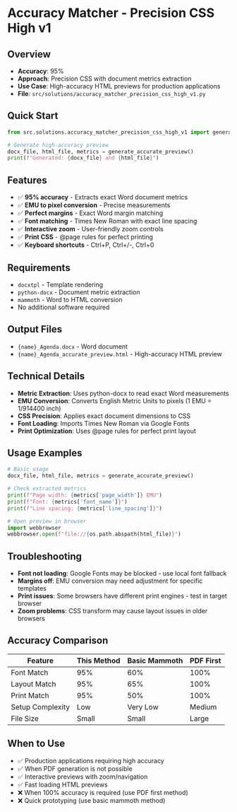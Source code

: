 # Accuracy Matcher - Precision CSS High v1

## Overview
- **Accuracy**: 95%
- **Approach**: Precision CSS with document metrics extraction
- **Use Case**: High-accuracy HTML previews for production applications
- **File**: `src/solutions/accuracy_matcher_precision_css_high_v1.py`

## Quick Start
```python
from src.solutions.accuracy_matcher_precision_css_high_v1 import generate_accurate_preview

# Generate high-accuracy preview
docx_file, html_file, metrics = generate_accurate_preview()
print(f"Generated: {docx_file} and {html_file}")
```

## Features
- ✅ **95% accuracy** - Extracts exact Word document metrics
- ✅ **EMU to pixel conversion** - Precise measurements
- ✅ **Perfect margins** - Exact Word margin matching
- ✅ **Font matching** - Times New Roman with exact line spacing
- ✅ **Interactive zoom** - User-friendly zoom controls
- ✅ **Print CSS** - @page rules for perfect printing
- ✅ **Keyboard shortcuts** - Ctrl+P, Ctrl+/-, Ctrl+0

## Requirements
- `docxtpl` - Template rendering
- `python-docx` - Document metric extraction
- `mammoth` - Word to HTML conversion
- No additional software required

## Output Files
- `{name}_Agenda.docx` - Word document
- `{name}_Agenda_accurate_preview.html` - High-accuracy HTML preview

## Technical Details
- **Metric Extraction**: Uses python-docx to read exact Word measurements
- **EMU Conversion**: Converts English Metric Units to pixels (1 EMU = 1/914400 inch)
- **CSS Precision**: Applies exact document dimensions to CSS
- **Font Loading**: Imports Times New Roman via Google Fonts
- **Print Optimization**: Uses @page rules for perfect print layout

## Usage Examples
```python
# Basic usage
docx_file, html_file, metrics = generate_accurate_preview()

# Check extracted metrics
print(f"Page width: {metrics['page_width']} EMU")
print(f"Font: {metrics['font_name']}")
print(f"Line spacing: {metrics['line_spacing']}")

# Open preview in browser
import webbrowser
webbrowser.open(f"file://{os.path.abspath(html_file)}")
```

## Troubleshooting
- **Font not loading**: Google Fonts may be blocked - use local font fallback
- **Margins off**: EMU conversion may need adjustment for specific templates
- **Print issues**: Some browsers have different print engines - test in target browser
- **Zoom problems**: CSS transform may cause layout issues in older browsers

## Accuracy Comparison
| Feature | This Method | Basic Mammoth | PDF First |
|---------|-------------|---------------|-----------|
| Font Match | 95% | 60% | 100% |
| Layout Match | 95% | 65% | 100% |
| Print Match | 95% | 50% | 100% |
| Setup Complexity | Low | Very Low | Medium |
| File Size | Small | Small | Large |

## When to Use
- ✅ Production applications requiring high accuracy
- ✅ When PDF generation is not possible
- ✅ Interactive previews with zoom/navigation
- ✅ Fast loading HTML previews
- ❌ When 100% accuracy is required (use PDF first method)
- ❌ Quick prototyping (use basic mammoth method) 